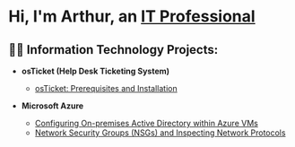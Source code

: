 <h1>Hi, I'm Arthur, an <a href="https://www.linkedin.com/in/arthur-daniyelyan/">IT Professional</a></h1>

<h2>👨‍💻 Information Technology Projects:</h2>

- <b>osTicket (Help Desk Ticketing System)</b>
  - [osTicket: Prerequisites and Installation](https://github.com/ArthurDaniyelyan/osticket-prereqs)
    
- <b>Microsoft Azure</b>
  - [Configuring On-premises Active Directory within Azure VMs](https://github.com/ArthurDaniyelyan/Configure_AD)
  - [Network Security Groups (NSGs) and Inspecting Network Protocols](https://github.com/ArthurDaniyelyan/Azure_Network_Protocols)


